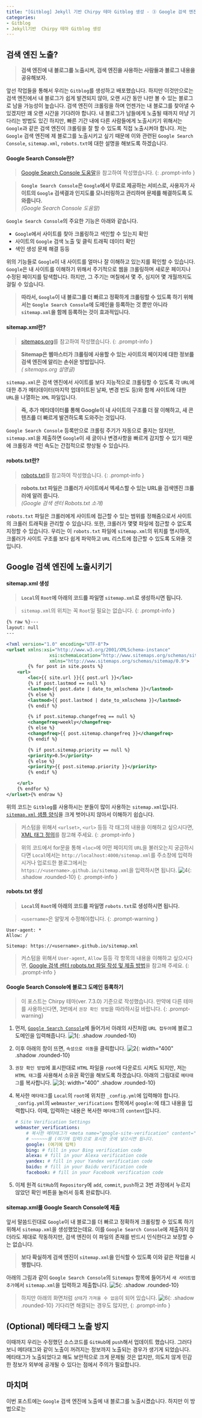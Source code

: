 ```yaml
---
title: "[Gitblog] Jekyll 기반 Chirpy 테마 Gitblog 생성 - ③ Google 검색 엔진에 노출시키기"
categories:
- Gitblog
- Jekyll기반  Chirpy 테마 Gitblog 생성
---
```


## **검색 엔진 노출?**
> **검색 엔진에 내 블로그를 노출시켜, 검색 엔진을 사용하는 사람들과 블로그 내용을 공유해보자.**

앞선 작업들을 통해서 우리는 `Gitblog`를 생성하고 배포했습니다. 하지만 이것만으로는 검색 엔진에서 내 블로그가 쉽게 발견되지 않아, 오랜 시간 동안 나만 볼 수 있는 블로그로 남을 가능성이 높습니다. 검색 엔진이 크롤링을 하며 언젠가는 내 블로그를 찾아낼 수 있겠지만 꽤 오랜 시간을 기다려야 합니다. 내 블로그가 남들에게 노출될 때까지 마냥 기다리는 방법도 있긴 하지만, 빠른 기간 내에 다른 사람들에게 노출시키기 위해서는 `Google`과 같은 검색 엔진이 크롤링을 잘 할 수 있도록 직접 노출시켜야 합니다. 저는 `Google` 검색 엔진에 제 블로그를 노출시키고 싶기 때문에 이와 관련된 `Google Search Console`, `sitemap.xml`, `robots.txt`에 대한 설명을 해보도록 하겠습니다.

#### **Google Search Console란?**

> [Google Search Console 도움말](https://support.google.com/webmasters/answer/9128668?hl=ko&ref_topic=9128571&sjid=4295738945476696937-NC)을 참고하여 작성했습니다.
{: .prompt-info }

> **`Google Search Console`은 `Google`에서 무료로 제공하는 서비스로, 사용자가 사이트의 `Google` 검색결과 인지도를 모니터링하고 관리하며 문제를 해결하도록 도와줍니다.**<br>
> _(Google Search Console 도움말)_

`Google Search Console`의 주요한 기능은 아래와 같습니다.
- `Google`에서 사이트를 찾아 크롤링하고 색인할 수 있는지 확인
- 사이트의 `Google` 검색 노출 및 클릭 트래픽 데이터 확인
- 색인 생성 문제 해결 등등

위의 기능들로 `Google`이 내 사이트를 얼마나 잘 이해하고 있는지를 확인할 수 있습니다. `Google`은 내 사이트를 이해하기 위해서 주기적으로 웹을 크롤링하며 새로운 페이지나 수정된 페이지를 탐색합니다. 하지만, 그 주기는 며칠에서 몇 주, 심지어 몇 개월까지도 걸릴 수 있습니다.

> **따라서, `Google`이 내 블로그를 더 빠르고 정확하게 크롤링할 수 있도록 하기 위해서는 `Google Search Console`에 도메인을 등록하는 것 뿐만 아니라 `sitemap.xml`을 함께 등록하는 것이 효과적입니다.**

#### **sitemap.xml란?**
> [sitemaps.org](https://www.sitemaps.org/ko/index.html)를 참고하여 작성했습니다.
{: .prompt-info }

> **Sitemap은 웹마스터가 크롤링에 사용할 수 있는 사이트의 페이지에 대한 정보를 검색 엔진에 알리는 손쉬운 방법입니다.**<br>
> _( sitemaps.org 설명글)_

`sitemap.xml`은 검색 엔진에서 사이트를 보다 지능적으로 크롤링할 수 있도록 각 `URL`에 대한 추가 메타데이터(마지막 업데이트된 날짜, 변경 빈도 등)와 함께 사이트에 대한 `URL`을 나열하는 `XML` 파일입니다. 

>**즉, 추가 메타데이터를 통해 Google이 내 사이트의 구조를 더 잘 이해하고, 새 콘텐츠를 더 빠르게 발견하도록 도와주는 것입니다.**

`Google Search Console` 등록만으로 크롤링 주기가 자동으로 줄지는 않지만, `sitemap.xml`을 제출하면 `Google`이 새 글이나 변경사항을 빠르게 감지할 수 있기 때문에 크롤링과 색인 속도는 간접적으로 향상될 수 있습니다.

#### **robots.txt란?**
> [robots.txt](https://developers.google.com/search/docs/crawling-indexing/robots/intro?hl=ko)를 참고하여 작성했습니다.
{: .prompt-info }

> **robots.txt 파일은 크롤러가 사이트에서 액세스할 수 있는 URL을 검색엔진 크롤러에 알려 줍니다.**<br>
> _(Google 검색 센터 Robots.txt 소개)_

`robots.txt` 파일은 크롤러에게 사이트에 접근할 수 있는 범위를 정해줌으로서 사이트의 크롤러 트래픽을 관리할 수 있습니다. 또한, 크롤러가 몇몇 파일에 접근할 수 없도록 지정할 수 있습니다.  우리는 이 `robots.txt` 파일에 `sitemap.xml`의 위치를 명시하여, 크롤러가 사이트 구조를 보다 쉽게 파악하고 `URL` 리스트에 접근할 수 있도록 도와줄 것입니다.

## **Google 검색 엔진에 노출시키기**
#### **sitemap.xml 생성**
> **`Local`의 `Root`에 아래의 코드를 파일명 `sitemap.xml`로 생성하시면 됩니다.**

> `sitemap.xml`의 위치는 꼭 `Root`일 필요는 없습니다.
{: .prompt-info }

```xml
{% raw %}---
layout: null
---

<?xml version="1.0" encoding="UTF-8"?>
<urlset xmlns:xsi="http://www.w3.org/2001/XMLSchema-instance"
				xsi:schemaLocation="http://www.sitemaps.org/schemas/sitemap/0.9 http://www.sitemaps.org/schemas/sitemap/0.9/sitemap.xsd"
				xmlns="http://www.sitemaps.org/schemas/sitemap/0.9">
		{% for post in site.posts %}
	<url>
		<loc>{{ site.url }}{{ post.url }}</loc>
		{% if post.lastmod == null %}
		<lastmod>{{ post.date | date_to_xmlschema }}</lastmod>
		{% else %}
		<lastmod>{{ post.lastmod | date_to_xmlschema }}</lastmod>
		{% endif %}

		{% if post.sitemap.changefreq == null %}
		<changefreq>weekly</changefreq>
		{% else %}
		<changefreq>{{ post.sitemap.changefreq }}</changefreq>
		{% endif %}

		{% if post.sitemap.priority == null %}
		<priority>0.5</priority>
		{% else %}
		<priority>{{ post.sitemap.priority }}</priority>
		{% endif %}

	</url>
	{% endfor %}
</urlset>{% endraw %}
```

위의 코드는 `Gitblog`를 사용하시는 분들이 많이 사용하는 `sitemap.xml`입니다. [`sitemap.xml` 샘플 양식](https://www.sitemaps.org/ko/protocol.html)을 크게 벗어나지 않아서 이해하기 쉽습니다. 

> 커스텀을 위해서 `<urlset>`, `<url>` 등등 각 태그의 내용을 이해하고 싶으시다면, [XML 태그 정의](https://www.sitemaps.org/ko/protocol.html#xmlTagDefinitions)를 참고해 주세요.
{: .prompt-info }

> 위의 코드에서 for문을 통해 `<loc>`에 어떤 페이지의 `URL`을 불러오는지 궁금하시다면  `Local`에서는 `http://localhost:4000/sitemap.xml`를 주소창에 입력하시거나 업로드한 블로그에서는 `https://<username>.github.io/sitemap.xml`을 입력하시면 됩니다.
> ![4](/assets/img/2025-06-29-gitblog-gen-3/4.png){: .shadow .rounded-10}
{: .prompt-info }

#### **robots.txt 생성**
> **`Local`의 `Root`에 아래의 코드를 파일명 `robots.txt`로 생성하시면 됩니다.**

> `<username>`은 알맞게 수정해야합니다.
{: .prompt-warning }

```
User-agent: *
Allow: /

Sitemap: https://<username>.github.io/sitemap.xml
```

> 커스텀을 위해서 `User-agent`, `Allow` 등등 각 항목의 내용을 이해하고 싶으시다면, [Google 검색 센터 robots.txt 파일 작성 및 제출 방법](https://developers.google.com/search/docs/crawling-indexing/robots/create-robots-txt?hl=ko)을 참고해 주세요.
{: .prompt-info }

#### **Google Search Console에 블로그 도메인 등록하기**

> 이 포스트는 Chirpy 테마(ver. 7.3.0) 기준으로 작성했습니다. 만약에 다른 테마를 사용하신다면, 3번에서 `권장 확인 방법`을 따라하시길 바랍니다.
{: .prompt-warning}


1. 먼저, [`Google Search Console`](https://search.google.com/search-console/welcome?utm_source=about-page)에 들어가서 아래의 사진처럼 `URL 접두어`에 블로그 도메인을 입력해줍니다.
![1](/assets/img/2025-06-29-gitblog-gen-3/1.png){: .shadow .rounded-10}

2. 이후 아래의 창이 뜨면, `속성으로 이동`을 클릭합니다.
![2](/assets/img/2025-06-29-gitblog-gen-3/2.png){: width="400"   .shadow .rounded-10}

3. `권장 확인 방법`에 표시한대로 `HTML` 파일을 `root`에 다운로드 시켜도 되지만, 저는 `HTML 태그`를 사용해서 소유권 확인을 해보도록 하겠습니다. 아래의 그림대로 `메타태그`를 복사합니다.
![3](/assets/img/2025-06-29-gitblog-gen-3/3.png){: width="400" .shadow .rounded-10}

4. 복사한 `메타태그`를 `Local`의 `root`에 위치한 `_config.yml`에 입력해야 합니다. `_config.yml`의 `webmaster_verifications` 항목에서 `google:`에 태그 내용을 입력합니다. 이때, 입력하는 내용은 복사한 `메타태그`의 `content`입니다.
	```yaml
	# Site Verification Settings
	webmaster_verifications:
		# 복사한 메타태그가 <meta name="google-site-verification" content="~~~~~~" /> 라면,
		# ~~~~~~를 (여기에 입력)으로 표시한 곳에 넣으시면 됩니다.
		google: (여기에 입력) 
		bing: # fill in your Bing verification code
		alexa: # fill in your Alexa verification code
		yandex: # fill in your Yandex verification code
		baidu: # fill in your Baidu verification code
		facebook: # fill in your Facebook verification code
	```
5. 이제 원격 `GitHub`의 `Repository`에 `add`, `commit`, `push`하고 3번 과정에서 누르지 않았던 확인 버튼을 눌러서 등록 완료합니다.

#### **sitemap.xml를 Google Search Console에 제출**
앞서 말씀드린대로 `Google`이 내 블로그를 더 빠르고 정확하게 크롤링할 수 있도록 하기 위해서 `sitemap.xml`을 생성했었는데요. 이를 `Google Search Console`에 제출하지 않더라도 제대로 작동하지만, 검색 엔진이 이 파일의 존재를 반드시 인식한다고 보장할 수는 없습니다.
> **보다 확실하게 검색 엔진이 `sitemap.xml`을 인식할 수 있도록 이와 같은 작업을 시행합니다.**
> 
아래의 그림과 같이 `Google Search Console`의 `Sitemaps` 항목에 들어가서 `새 사이트맵 추가`에서 `sitemap.xml`을 입력하고 제출합니다.
![5](/assets/img/2025-06-29-gitblog-gen-3/5.png){: .shadow .rounded-10}

> 하지만 아래의 화면처럼 `상태`가 `가져올 수 없음`이 되어 있습니다.
![6](/assets/img/2025-06-29-gitblog-gen-3/6.png){: .shadow .rounded-10}
기다리면 해결되는 경우도 많지만, 
{: .prompt-info }
## **(Optional) 메타태그 노출 방지**
이때까지 우리는 수정했던 소스코드를 `GitHub`에 `push`해서 업데이트 했습니다. 그러다보니 메타태그와 같이 노출이 꺼려지는 정보까지 노출되는 경우가 생기게 되었습니다. 메타태그가 노출되었다고 해도 보안적으로 크게 문제될 것은 없지만, 의도치 않게 민감한 정보가 외부에 공개될 수 있다는 점에서 주의가 필요합니다.

#### 

## 마치며
이번 포스트에는 `Google` 검색 엔진에 노출에 내 블로그를 노출시켰습니다. 하지만 이 방법으로는
